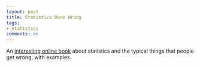 ```yaml
---
layout: post
title: Statistics Done Wrong
tags: 
- Statistics
comments: on
---
```

An [interesting online book](http://www.statisticsdonewrong.com) about statistics and the typical things that people get wrong, with examples.